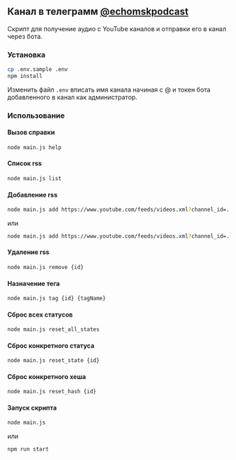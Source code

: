 ## Канал в телеграмм [@echomskpodcast](https://t.me/echomskpodcast)

Скрипт для получение аудио с YouTube каналов и отправки его в канал через бота.

### Установка

```bash
cp .env.sample .env
npm install
```

Изменить файл `.env` вписать имя канала начиная с @ и токен бота добавленного в канал как администратор. 

### Использование

#### Вызов справки

```bash
node main.js help
```

#### Список rss

```bash
node main.js list
```

#### Добавление rss

```bash
node main.js add https://www.youtube.com/feeds/videos.xml?channel_id=...
```

или

```bash
node main.js add https://www.youtube.com/feeds/videos.xml?channel_id=...|https://www.youtube.com/feeds/videos.xml?channel_id=...
```

#### Удаление rss

```bash
node main.js remove {id}
```

#### Назначение тега

```bash
node main.js tag {id} {tagName}
```

#### Сброс всех статусов

```bash
node main.js reset_all_states
```

#### Сброс конкретного статуса

```bash
node main.js reset_state {id}
```

#### Сброс конкретного хеша

```bash
node main.js reset_hash {id}
```

#### Запуск скрипта

```bash
node main.js
```

или

```bash
npm run start
```
